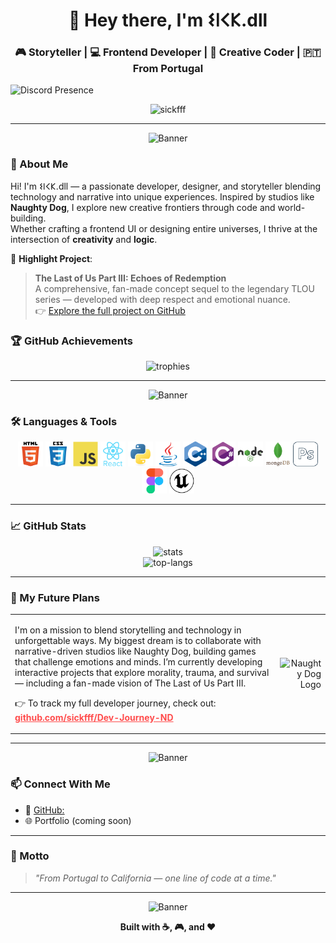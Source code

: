 <h1 align="center">👋 Hey there, I'm 𐌔𐌉𐌂𐌊.dll </h1>
<h3 align="center">🎮 Storyteller | 💻 Frontend Developer | 🎨 Creative Coder | 🇵🇹 From Portugal</h3>

![Discord Presence](https://lanyard.cnrad.dev/api/1388643132916371502?theme=dark)

<p align="center">
  <img src="https://komarev.com/ghpvc/?username=sickfff&label=Profile%20views&color=0e75b6&style=flat" alt="sickfff" />
</p>

---
<p align="center">
  <img src="https://i.pinimg.com/736x/7d/55/50/7d5550ef90c58c7e16ba0fdcb6842155.jpg" alt="Banner" />
</p>

### 🧠 About Me

Hi! I'm 𐌔𐌉𐌂𐌊.dll — a passionate developer, designer, and storyteller blending technology and narrative into unique experiences. Inspired by studios like **Naughty Dog**, I explore new creative frontiers through code and world-building.  
Whether crafting a frontend UI or designing entire universes, I thrive at the intersection of **creativity** and **logic**.

🚀 **Highlight Project**:  
> **The Last of Us Part III: Echoes of Redemption**  
> A comprehensive, fan-made concept sequel to the legendary TLOU series — developed with deep respect and emotional nuance.  
> 👉 [Explore the full project on GitHub](https://github.com/sickfff/TLOU-3---BY-ME)


### 🏆 GitHub Achievements

<p align="center">
  <img src="https://github-profile-trophy.vercel.app/?username=sickfff&theme=darkhub&title=Stars,Followers,Repositories,Commit" alt="trophies" />
</p>

---
<p align="center">
  <img src="https://i.pinimg.com/736x/ba/ee/b8/baeeb81d09343497bc6b443f1cefbe77.jpg" alt="Banner" />
</p>

### 🛠️ Languages & Tools

<p align="center">
  <img src="https://raw.githubusercontent.com/devicons/devicon/master/icons/html5/html5-original-wordmark.svg" width="40" alt="HTML5"/>
  <img src="https://raw.githubusercontent.com/devicons/devicon/master/icons/css3/css3-original-wordmark.svg" width="40" alt="CSS3"/>
  <img src="https://raw.githubusercontent.com/devicons/devicon/master/icons/javascript/javascript-original.svg" width="40" alt="JavaScript"/>
  <img src="https://raw.githubusercontent.com/devicons/devicon/master/icons/react/react-original-wordmark.svg" width="40" alt="React"/>
  <img src="https://raw.githubusercontent.com/devicons/devicon/master/icons/python/python-original.svg" width="40" alt="Python"/>
  <img src="https://raw.githubusercontent.com/devicons/devicon/master/icons/java/java-original.svg" width="40" alt="Java"/>
  <img src="https://raw.githubusercontent.com/devicons/devicon/master/icons/cplusplus/cplusplus-original.svg" width="40" alt="C++"/>
  <img src="https://raw.githubusercontent.com/devicons/devicon/master/icons/csharp/csharp-original.svg" width="40" alt="C#"/>
  <img src="https://raw.githubusercontent.com/devicons/devicon/master/icons/nodejs/nodejs-original-wordmark.svg" width="40" alt="NodeJS"/>
  <img src="https://raw.githubusercontent.com/devicons/devicon/master/icons/mongodb/mongodb-original-wordmark.svg" width="40" alt="MongoDB"/>
  <img src="https://raw.githubusercontent.com/devicons/devicon/master/icons/photoshop/photoshop-line.svg" width="40" alt="Photoshop"/>
  <img src="https://raw.githubusercontent.com/devicons/devicon/master/icons/figma/figma-original.svg" width="40" alt="Figma"/>
  <img src="https://raw.githubusercontent.com/devicons/devicon/ca28c779441053191ff11710fe24a9e6c23690d6/icons/unrealengine/unrealengine-original.svg" width="40" alt="Unreal Engine"/>
</p>

---

### 📈 GitHub Stats

<p align="center">
  <img src="https://github-readme-stats.vercel.app/api?username=sickfff&theme=dark&show_icons=true&icon_color=FF4C4C&title_color=FF4C4C&text_color=ffffff" alt="stats" />
  <br />
  <img src="https://github-readme-stats.vercel.app/api/top-langs/?username=sickfff&theme=dark&layout=compact&title_color=FF4C4C&text_color=ffffff" alt="top-langs" />
</p>

---

### 🚀 My Future Plans

<table>
<tr>
<td>

<p align="left">
I'm on a mission to blend storytelling and technology in unforgettable ways. My biggest dream is to collaborate with narrative-driven studios like Naughty Dog, building games that challenge emotions and minds. I’m currently developing interactive projects that explore morality, trauma, and survival — including a fan-made vision of The Last of Us Part III.

👉 To track my full developer journey, check out:  
<a href="https://github.com/sickfff/Dev-Journey-ND" style="color:#FF4C4C;"><b>github.com/sickfff/Dev-Journey-ND</b></a>
</p>

</td>
<td align="right">
  <img src="https://www.pngkit.com/png/full/360-3603622_dovahkiin-png.png" alt="Naughty Dog Logo" width="160" />
</td>
</tr>
</table>

---
<p align="center">
  <img src="https://i.pinimg.com/736x/59/0e/08/590e08b051a1cd543b90f52db20965ba.jpg" alt="Banner" />
</p>

### 📫 Connect With Me

- 💬 [GitHub:](https://github.com/sickfff)
- 🌐 Portfolio (coming soon)

---

### 🧠 Motto

> *"From Portugal to California — one line of code at a time."*

---
<p align="center">
  <img src="https://i.pinimg.com/736x/4b/88/a3/4b88a371dc9130eda57ed510e3531632.jpg" alt="Banner" />
</p>
<p align="center">
  <b>Built with ☕, 🎮, and ❤️</b>
</p>
